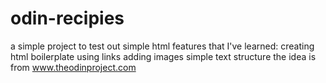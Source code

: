 # odin-recipies
a simple project to test out simple html features that I've learned: 
creating html boilerplate
using links
adding images
simple text structure
the idea is from www.theodinproject.com